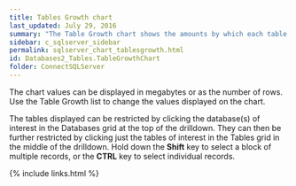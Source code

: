 ```yaml
---
title: Tables Growth chart
last_updated: July 29, 2016
summary: "The Table Growth chart shows the amounts by which each table is growing over time."
sidebar: c_sqlserver_sidebar
permalink: sqlserver_chart_tablesgrowth.html
id: Databases2_Tables.TableGrowthChart
folder: ConnectSQLServer
---
```




The chart values can be displayed in megabytes or as the number of rows. Use the Table Growth list to change the values displayed on the chart.

The tables displayed can be restricted by clicking the database(s) of interest in the Databases grid at the top of the drilldown. They can then be further restricted by clicking just the tables of interest in the Tables grid in the middle of the drilldown. Hold down the **Shift** key to select a block of multiple records, or the **CTRL** key to select individual records.


{% include links.html %}
